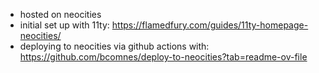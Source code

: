 * hosted on neocities
* initial set up with 11ty: https://flamedfury.com/guides/11ty-homepage-neocities/
* deploying to neocities via github actions with: https://github.com/bcomnes/deploy-to-neocities?tab=readme-ov-file